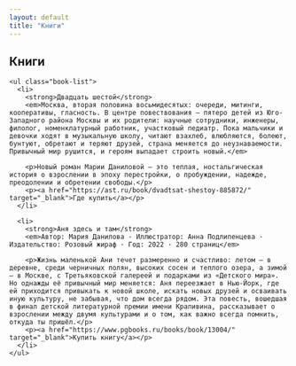 ```yaml
---
layout: default
title: "Книги"
---
```


<section class="section">
  <div class="container">
    <h1>Книги</h1>

    <ul class="book-list">
      <li>
        <strong>Двадцать шестой</strong>  
        <em>Москва, вторая половина восьмидесятых: очереди, митинги, кооперативы, гласность. В центре повествования — пятеро детей из Юго-Западного района Москвы и их родители: научные сотрудники, инженеры, филолог, номенклатурный работник, участковый педиатр. Пока мальчики и девочки ходят в музыкальную школу, читают взахлеб, влюбляются, болеют, бунтуют, обретают и теряют друзей, страна меняется до неузнаваемости. Привычный мир рушится, и героям выпадает строить новый.</em>

        <p>Новый роман Марии Даниловой — это теплая, ностальгическая история о взрослении в эпоху перестройки, о пробуждении, надежде, преодолении и обретении свободы.</p>
        <p><a href="https://ast.ru/book/dvadtsat-shestoy-885872/" target="_blank">Где купить</a></p>
      </li>

      <li>
        <strong>Аня здесь и там</strong>  
        <em>Автор: Мария Данилова · Иллюстратор: Анна Подлипенцева · Издательство: Розовый жираф · Год: 2022 · 280 страниц</em>

        <p>Жизнь маленькой Ани течет размеренно и счастливо: летом — в деревне, среди черничных полян, высоких сосен и теплого озера, а зимой — в Москве, с Третьяковской галереей и подарками из «Детского мира». Но однажды её привычный мир меняется: Аня переезжает в Нью-Йорк, где ей приходится привыкать к новой школе, искать новых друзей и осваивать иную культуру, не забывая, что дом всегда рядом. Эта повесть, вошедшая в финал детской литературной премии имени Крапивина, рассказывает о взрослении между двумя культурами и о том, как важно всегда помнить, откуда ты пришёл.</p>
        <p><a href="https://www.pgbooks.ru/books/book/13004/" target="_blank">Купить книгу</a></p>
      </li>
    </ul>
  </div>
</section>
